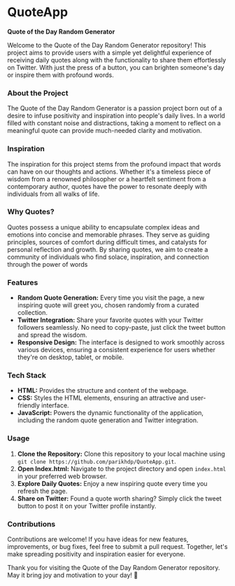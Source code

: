 # QuoteApp
**Quote of the Day Random Generator**

Welcome to the Quote of the Day Random Generator repository! This project aims to provide users with a simple yet delightful experience of receiving daily quotes along with the functionality to share them effortlessly on Twitter. With just the press of a button, you can brighten someone's day or inspire them with profound words.

### About the Project
The Quote of the Day Random Generator is a passion project born out of a desire to infuse positivity and inspiration into people's daily lives. In a world filled with constant noise and distractions, taking a moment to reflect on a meaningful quote can provide much-needed clarity and motivation.

### Inspiration
The inspiration for this project stems from the profound impact that words can have on our thoughts and actions. Whether it's a timeless piece of wisdom from a renowned philosopher or a heartfelt sentiment from a contemporary author, quotes have the power to resonate deeply with individuals from all walks of life.

### Why Quotes?
Quotes possess a unique ability to encapsulate complex ideas and emotions into concise and memorable phrases. They serve as guiding principles, sources of comfort during difficult times, and catalysts for personal reflection and growth. By sharing quotes, we aim to create a community of individuals who find solace, inspiration, and connection through the power of words

### Features
- **Random Quote Generation:** Every time you visit the page, a new inspiring quote will greet you, chosen randomly from a curated collection.
- **Twitter Integration:** Share your favorite quotes with your Twitter followers seamlessly. No need to copy-paste, just click the tweet button and spread the wisdom.
- **Responsive Design:** The interface is designed to work smoothly across various devices, ensuring a consistent experience for users whether they're on desktop, tablet, or mobile.

### Tech Stack
- **HTML:** Provides the structure and content of the webpage.
- **CSS:** Styles the HTML elements, ensuring an attractive and user-friendly interface.
- **JavaScript:** Powers the dynamic functionality of the application, including the random quote generation and Twitter integration.

### Usage
1. **Clone the Repository:** Clone this repository to your local machine using `git clone https://github.com/parikhdp/QuoteApp.git`.
2. **Open Index.html:** Navigate to the project directory and open `index.html` in your preferred web browser.
3. **Explore Daily Quotes:** Enjoy a new inspiring quote every time you refresh the page.
4. **Share on Twitter:** Found a quote worth sharing? Simply click the tweet button to post it on your Twitter profile instantly.

### Contributions
Contributions are welcome! If you have ideas for new features, improvements, or bug fixes, feel free to submit a pull request. Together, let's make spreading positivity and inspiration easier for everyone.

Thank you for visiting the Quote of the Day Random Generator repository. May it bring joy and motivation to your day! 🌟